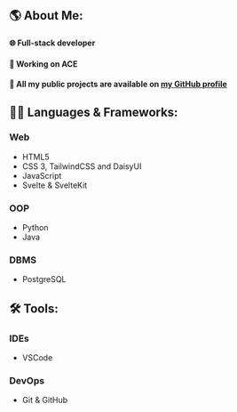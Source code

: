 ## 🌎 About Me:
#### 🌐 Full-stack developer
#### 🔨 Working on ACE
#### 👀 All my public projects are available on [my GitHub profile](https://github.com/dgnflying?tab=repositories)

## 👨‍💻 Languages & Frameworks:
### Web
- HTML5
- CSS 3, TailwindCSS and DaisyUI
- JavaScript
- Svelte & SvelteKit

### OOP
- Python
- Java

### DBMS
- PostgreSQL

## 🛠️ Tools:
### IDEs
- VSCode

### DevOps
- Git & GitHub
